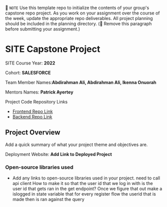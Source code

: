 📝 `NOTE` Use this template repo to initialize the contents of your group's capstone repo project. As you work on your assignment over the course of the week, update the appropriate repo deliverables. All project planning should be included in the planning directory. (🚫 Remove this paragraph before submitting your assignment.)

# SITE Capstone Project

SITE Course Year: **2022**

Cohort: **SALESFORCE**

Team Member Names:**Abdirahman Ali, Abdirahman Ali, Ikenna Onuorah**

Mentors Names: **Patrick Ayertey**

Project Code Repository Links

- [Frontend Repo Link]()
- [Backend Repo Link]()

## Project Overview

Add a quick summary of what your project theme and objectives are.

Deployment Website: **Add Link to Deployed Project**

### Open-source libraries used

- Add any links to open-source libraries used in your project.
need to call api client 
How to make it so that the user id that we log in with is the user id that gets ran in the get endpoint?
Once we figure that out make a islogged in state variable that for every register flow the userid that is made then is ran against the query

